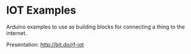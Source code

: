 # IOT Examples

Arduino examples to use as building blocks for connecting a thing to the internet.

Presentation: http://bit.do/rf-iot


